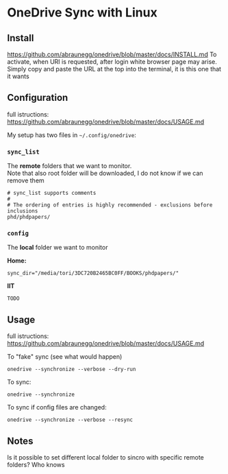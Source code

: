 # OneDrive Sync with Linux

## Install 
https://github.com/abraunegg/onedrive/blob/master/docs/INSTALL.md
To activate, when URI is requested, after login white browser page may arise. Simply copy and paste the URL at the top into the terminal, it is this one that it wants
  
## Configuration
full istructions:  https://github.com/abraunegg/onedrive/blob/master/docs/USAGE.md  

My setup has two files in `~/.config/onedrive`:

### `sync_list`
The **remote** folders that we want to monitor.   
Note that also root folder will be downloaded, I do not know if we can remove them
~~~
# sync_list supports comments
#
# The ordering of entries is highly recommended - exclusions before inclusions
phd/phdpapers/
~~~

### `config`
The **local** folder we want to monitor

**Home:**
~~~
sync_dir="/media/tori/3DC720B2465BC0FF/BOOKS/phdpapers/"
~~~
**IIT**
~~~
TODO
~~~

## Usage 
full istructions:  https://github.com/abraunegg/onedrive/blob/master/docs/USAGE.md  

To "fake" sync (see what would happen)
~~~
onedrive --synchronize --verbose --dry-run 
~~~

To sync:
~~~
onedrive --synchronize
~~~

To sync if config files are changed:
~~~
onedrive --synchronize --verbose --resync
~~~


## Notes
Is it possible to set different local folder to sincro with specific remote folders? Who knows
